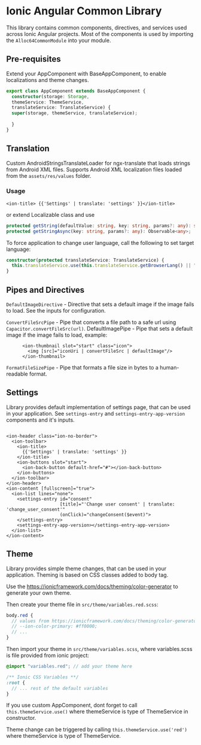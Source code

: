 # Ionic Angular Common Library

This library contains common components, directives, and services used across Ionic Angular projects.
Most of the components is used by importing the `Alloc64CommonModule` into your module.

## Pre-requisites
Extend your AppComponent with BaseAppComponent, to enable localizations and theme changes.

```typescript
export class AppComponent extends BaseAppComponent {
  constructor(storage: Storage,
  themeService: ThemeService,
  translateService: TranslateService) {
  super(storage, themeService, translateService);
  
  }
}
```

## Translation
Custom AndroidStringsTranslateLoader for ngx-translate that loads strings from Android XML files.
Supports Android XML localization files loaded from the `assets/res/values` folder.

### Usage
```angular2html
<ion-title> {{'Settings' | translate: 'settings' }}</ion-title>
```
or extend Localizable class and use
```typescript
protected getString(defaultValue: string, key: string, params?: any): string;
protected getStringAsync(key: string, params?: any): Observable<any>;
```

To force application to change user language, call the following to set target language:

```typescript
constructor(protected translateService: TranslateService) {
  this.translateService.use(this.translateService.getBrowserLang() || "en");
}
```

## Pipes and Directives
`DefaultImageDirective` - Directive that sets a default image if the image fails to load. 
See the inputs for configuration.

`ConvertFileSrcPipe` - Pipe that converts a file path to a safe url using `Capacitor.convertFileSrc(url)`.
DefaultImagePipe - Pipe that sets a default image if the image fails to load, example: 

```angular2html
      <ion-thumbnail slot="start" class="icon">
        <img [src]="iconUri | convertFileSrc | defaultImage"/>
      </ion-thumbnail>
```

`FormatFileSizePipe` - Pipe that formats a file size in bytes to a human-readable format.

## Settings
Library provides default implementation of settings page, that can be used in your application.
See `settings-entry` and `settings-entry-app-version` components and it's inputs.

```angular2html

<ion-header class="ion-no-border">
  <ion-toolbar>
    <ion-title>
      {{'Settings' | translate: 'settings' }}
    </ion-title>
    <ion-buttons slot="start">
      <ion-back-button default-href="#"></ion-back-button>
    </ion-buttons>
  </ion-toolbar>
</ion-header>
<ion-content [fullscreen]="true">
  <ion-list lines="none">
    <settings-entry id="consent"
                    [title]="'Change user consent' | translate: 'change_user_consent'"
                    (onClick)="changeConsent($event)">
    </settings-entry>
    <settings-entry-app-version></settings-entry-app-version>
  </ion-list>
</ion-content>
```

## Theme
Library provides simple theme changes, that can be used in your application.
Theming is based on CSS classes added to body tag.

Use the https://ionicframework.com/docs/theming/color-generator to generate your own theme.

Then create your theme file in `src/theme/variables.red.scss`:
  
```scss
body.red { 
  // values from https://ionicframework.com/docs/theming/color-generator
  // --ion-color-primary: #ff0000;
  // ...
}
```

Then import your theme in `src/theme/variables.scss`, where variables.scss is file provided from ionic project:

```scss
@import "variables.red"; // add your theme here

/** Ionic CSS Variables **/
:root {
  // ... rest of the default variables 
}
```

If you use custom AppComponent, dont forget to call `this.themeService.use()` where themeService is type of ThemeService in constructor.

Theme change can be triggered by calling `this.themeService.use('red')` where themeService is type of ThemeService.
